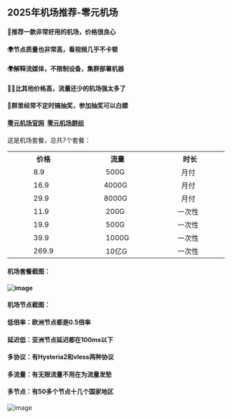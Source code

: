 ## **2025年机场推荐**-零元机场

<h4>🚀推荐一款非常好用的机场，价格很良心</h4>
<h4>🌍节点质量也非常高，看视频几乎不卡顿</h4>
<h4>🌍解释流媒体，不限制设备，集群部署机器</h4>
<h4>🧘‍♀️比其他价格高，流量还少的机场强太多了</h4>
<h4>🎁群里经常不定时搞抽奖，参加抽奖可以白嫖</h4>

<h4><a href="https://xn--z4q48lcvpsq0c.com/#/dashboard" target="_blank">零元机场官网</a>&nbsp&nbsp<a href="https://t.me/lingyuan_chat">零元机场群组</a></h4>

这是机场套餐，总共7个套餐：<br>
<table>
    <tr>
      <th>&nbsp&nbsp&nbsp&nbsp&nbsp&nbsp&nbsp&nbsp&nbsp&nbsp&nbsp&nbsp价格&nbsp&nbsp&nbsp&nbsp&nbsp&nbsp&nbsp&nbsp&nbsp&nbsp&nbsp&nbsp</th>
      <th>&nbsp&nbsp&nbsp&nbsp&nbsp&nbsp&nbsp&nbsp&nbsp&nbsp&nbsp&nbsp流量&nbsp&nbsp&nbsp&nbsp&nbsp&nbsp&nbsp&nbsp&nbsp&nbsp&nbsp&nbsp</th>
      <th>&nbsp&nbsp&nbsp&nbsp&nbsp&nbsp&nbsp&nbsp&nbsp&nbsp&nbsp&nbsp时长&nbsp&nbsp&nbsp&nbsp&nbsp&nbsp&nbsp&nbsp&nbsp&nbsp&nbsp&nbsp</th>
    </tr>
    <tr>
      <td>&nbsp&nbsp&nbsp&nbsp&nbsp&nbsp&nbsp&nbsp&nbsp&nbsp&nbsp&nbsp8.9&nbsp&nbsp&nbsp&nbsp&nbsp&nbsp&nbsp&nbsp&nbsp&nbsp&nbsp&nbsp</td>
      <td>&nbsp&nbsp&nbsp&nbsp&nbsp&nbsp&nbsp&nbsp&nbsp&nbsp&nbsp&nbsp500G&nbsp&nbsp&nbsp&nbsp&nbsp&nbsp&nbsp&nbsp&nbsp&nbsp&nbsp&nbsp</td>
      <td>&nbsp&nbsp&nbsp&nbsp&nbsp&nbsp&nbsp&nbsp&nbsp&nbsp&nbsp&nbsp月付&nbsp&nbsp&nbsp&nbsp&nbsp&nbsp&nbsp&nbsp&nbsp&nbsp&nbsp&nbsp</td>
    </tr>
    <tr>
      <td>&nbsp&nbsp&nbsp&nbsp&nbsp&nbsp&nbsp&nbsp&nbsp&nbsp&nbsp&nbsp16.9&nbsp&nbsp&nbsp&nbsp&nbsp&nbsp&nbsp&nbsp&nbsp&nbsp&nbsp&nbsp</td>
      <td>&nbsp&nbsp&nbsp&nbsp&nbsp&nbsp&nbsp&nbsp&nbsp&nbsp&nbsp4000G&nbsp&nbsp&nbsp&nbsp&nbsp&nbsp&nbsp&nbsp&nbsp&nbsp&nbsp&nbsp</td>
      <td>&nbsp&nbsp&nbsp&nbsp&nbsp&nbsp&nbsp&nbsp&nbsp&nbsp&nbsp&nbsp月付&nbsp&nbsp&nbsp&nbsp&nbsp&nbsp&nbsp&nbsp&nbsp&nbsp&nbsp&nbsp</td>
    </tr>
    <tr>
      <td>&nbsp&nbsp&nbsp&nbsp&nbsp&nbsp&nbsp&nbsp&nbsp&nbsp&nbsp&nbsp29.9&nbsp&nbsp&nbsp&nbsp&nbsp&nbsp&nbsp&nbsp&nbsp&nbsp&nbsp&nbsp</td>
      <td>&nbsp&nbsp&nbsp&nbsp&nbsp&nbsp&nbsp&nbsp&nbsp&nbsp&nbsp8000G&nbsp&nbsp&nbsp&nbsp&nbsp&nbsp&nbsp&nbsp&nbsp&nbsp&nbsp&nbsp</td>
      <td>&nbsp&nbsp&nbsp&nbsp&nbsp&nbsp&nbsp&nbsp&nbsp&nbsp&nbsp&nbsp月付&nbsp&nbsp&nbsp&nbsp&nbsp&nbsp&nbsp&nbsp&nbsp&nbsp&nbsp&nbsp</td>
    </tr>
    <tr>
      <td>&nbsp&nbsp&nbsp&nbsp&nbsp&nbsp&nbsp&nbsp&nbsp&nbsp&nbsp&nbsp11.9&nbsp&nbsp&nbsp&nbsp&nbsp&nbsp&nbsp&nbsp&nbsp&nbsp&nbsp&nbsp</td>
      <td>&nbsp&nbsp&nbsp&nbsp&nbsp&nbsp&nbsp&nbsp&nbsp&nbsp&nbsp&nbsp200G&nbsp&nbsp&nbsp&nbsp&nbsp&nbsp&nbsp&nbsp&nbsp&nbsp&nbsp&nbsp</td>
      <td>&nbsp&nbsp&nbsp&nbsp&nbsp&nbsp&nbsp&nbsp&nbsp&nbsp一次性&nbsp&nbsp&nbsp&nbsp&nbsp&nbsp&nbsp&nbsp&nbsp&nbsp&nbsp&nbsp</td>
    </tr>
    <tr>
      <td>&nbsp&nbsp&nbsp&nbsp&nbsp&nbsp&nbsp&nbsp&nbsp&nbsp&nbsp&nbsp19.9&nbsp&nbsp&nbsp&nbsp&nbsp&nbsp&nbsp&nbsp&nbsp&nbsp&nbsp&nbsp</td>
      <td>&nbsp&nbsp&nbsp&nbsp&nbsp&nbsp&nbsp&nbsp&nbsp&nbsp&nbsp&nbsp500G&nbsp&nbsp&nbsp&nbsp&nbsp&nbsp&nbsp&nbsp&nbsp&nbsp&nbsp&nbsp</td>
      <td>&nbsp&nbsp&nbsp&nbsp&nbsp&nbsp&nbsp&nbsp&nbsp&nbsp一次性&nbsp&nbsp&nbsp&nbsp&nbsp&nbsp&nbsp&nbsp&nbsp&nbsp&nbsp&nbsp</td>
    </tr>
    <tr>
      <td>&nbsp&nbsp&nbsp&nbsp&nbsp&nbsp&nbsp&nbsp&nbsp&nbsp&nbsp&nbsp39.9&nbsp&nbsp&nbsp&nbsp&nbsp&nbsp&nbsp&nbsp&nbsp&nbsp&nbsp&nbsp</td>
      <td>&nbsp&nbsp&nbsp&nbsp&nbsp&nbsp&nbsp&nbsp&nbsp&nbsp&nbsp&nbsp1000G&nbsp&nbsp&nbsp&nbsp&nbsp&nbsp&nbsp&nbsp&nbsp&nbsp&nbsp&nbsp</td>
      <td>&nbsp&nbsp&nbsp&nbsp&nbsp&nbsp&nbsp&nbsp&nbsp&nbsp一次性&nbsp&nbsp&nbsp&nbsp&nbsp&nbsp&nbsp&nbsp&nbsp&nbsp&nbsp&nbsp</td>
    </tr> 
     <tr>
       <td>&nbsp&nbsp&nbsp&nbsp&nbsp&nbsp&nbsp&nbsp&nbsp&nbsp&nbsp&nbsp269.9&nbsp&nbsp&nbsp&nbsp&nbsp&nbsp&nbsp&nbsp&nbsp&nbsp&nbsp&nbsp</td>
       <td>&nbsp&nbsp&nbsp&nbsp&nbsp&nbsp&nbsp&nbsp&nbsp&nbsp&nbsp&nbsp10亿G&nbsp&nbsp&nbsp&nbsp&nbsp&nbsp&nbsp&nbsp&nbsp&nbsp&nbsp&nbsp</td>
       <td>&nbsp&nbsp&nbsp&nbsp&nbsp&nbsp&nbsp&nbsp&nbsp&nbsp一次性&nbsp&nbsp&nbsp&nbsp&nbsp&nbsp&nbsp&nbsp&nbsp&nbsp&nbsp&nbsp</td>
    </tr>    
  </tbody>
</table>


<h4>机场套餐截图：<h4>

![image](https://img.xxxh.de/1749117572577.png)

<h4>机场节点截图：</h4>
<h4>低倍率：欧洲节点都是0.5倍率</h4>   
<h4>延迟低：亚洲节点延迟都在100ms以下</h4>
<h4>多协议：有Hysteria2和vless两种协议</h4>
<h4>多流量：有无限流量不用在为流量发愁</h4>
<h4>多节点：有50多个节点十几个国家地区</h4>

![image](https://img.xxxh.de/1749117780615.png)
